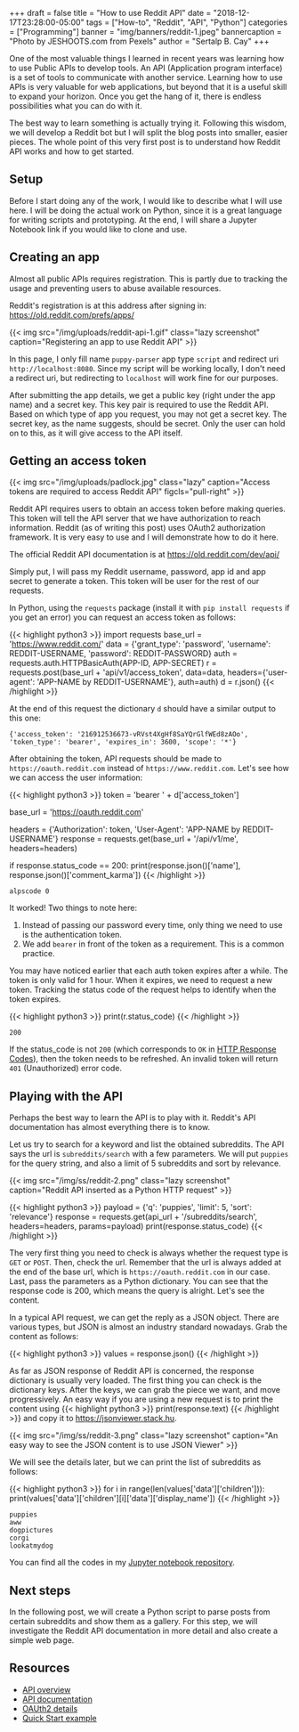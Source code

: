 +++
draft = false
title = "How to use Reddit API"
date = "2018-12-17T23:28:00-05:00"
tags = ["How-to", "Reddit", "API", "Python"]
categories = ["Programming"]
banner = "img/banners/reddit-1.jpeg"
bannercaption = "Photo by JESHOOTS.com from Pexels"
author = "Sertalp B. Cay"
+++

One of the most valuable things I learned in recent years was learning how to use Public APIs to develop tools.
An API (Application program interface) is a set of tools to communicate with another service.
Learning how to use APIs is very valuable for web applications, but beyond that it is a useful skill to expand your horizon.
Once you get the hang of it, there is endless possibilities what you can do with it.

The best way to learn something is actually trying it.
Following this wisdom, we will develop a Reddit bot but I will split the blog posts into smaller, easier pieces.
The whole point of this very first post is to understand how Reddit API works and how to get started.

## Setup

Before I start doing any of the work, I would like to describe what I will use here.
I will be doing the actual work on Python, since it is a great language for writing scripts and prototyping.
At the end, I will share a Jupyter Notebook link if you would like to clone and use.

## Creating an app

Almost all public APIs requires registration.
This is partly due to tracking the usage and preventing users to abuse available resources.

Reddit's registration is at this address after signing in: https://old.reddit.com/prefs/apps/

{{< img src="/img/uploads/reddit-api-1.gif" class="lazy screenshot" caption="Registering an app to use Reddit API" >}}

In this page, I only fill name `puppy-parser` app type `script` and redirect uri `http://localhost:8080`.
Since my script will be working locally, I don't need a redirect uri, but redirecting to `localhost` will work fine for our purposes.

After submitting the app details, we get a public key (right under the app name) and a secret key.
This key pair is required to use the Reddit API.
Based on which type of app you request, you may not get a secret key.
The secret key, as the name suggests, should be secret.
Only the user can hold on to this, as it will give access to the API itself.

## Getting an access token

{{< img src="/img/uploads/padlock.jpg" class="lazy" caption="Access tokens are required to access Reddit API" figcls="pull-right" >}}

Reddit API requires users to obtain an access token before making queries.
This token will tell the API server that we have authorization to reach information.
Reddit (as of writing this post) uses OAuth2 authorization framework.
It is very easy to use and I will demonstrate how to do it here.

The official Reddit API documentation is at https://old.reddit.com/dev/api/

Simply put, I will pass my Reddit username, password, app id and app secret to generate a token.
This token will be user for the rest of our requests.

In Python, using the `requests` package (install it with `pip install requests` if you get an error) you can request an access token as follows:

{{< highlight python3 >}}
import requests
base_url = 'https://www.reddit.com/'
data = {'grant_type': 'password', 'username': REDDIT-USERNAME, 'password': REDDIT-PASSWORD}
auth = requests.auth.HTTPBasicAuth(APP-ID, APP-SECRET)
r = requests.post(base_url + 'api/v1/access_token',
                  data=data,
                  headers={'user-agent': 'APP-NAME by REDDIT-USERNAME'},
		  auth=auth)
d = r.json()
{{< /highlight >}}

At the end of this request the dictionary `d` should have a similar output to this one:
```
{'access_token': '216912536673-vRVst4XgHf8SaYQrGlfWEd8zAOo', 'token_type': 'bearer', 'expires_in': 3600, 'scope': '*'}
```

After obtaining the token, API requests should be made to `https://oauth.reddit.com` instead of `https://www.reddit.com`.
Let's see how we can access the user information:

{{< highlight python3 >}}
token = 'bearer ' + d['access_token']

base_url = 'https://oauth.reddit.com'

headers = {'Authorization': token, 'User-Agent': 'APP-NAME by REDDIT-USERNAME'}
response = requests.get(base_url + '/api/v1/me', headers=headers)

if response.status_code == 200:
    print(response.json()['name'], response.json()['comment_karma'])
{{< /highlight >}}

```
alpscode 0
```

It worked! Two things to note here:

  1. Instead of passing our password every time, only thing we need to use is the authentication token.
  2. We add `bearer` in front of the token as a requirement. This is a common practice.

You may have noticed earlier that each auth token expires after a while.
The token is only valid for 1 hour.
When it expires, we need to request a new token.
Tracking the status code of the request helps to identify when the token expires.


{{< highlight python3 >}}
print(r.status_code)
{{< /highlight >}}

```
200
```

If the status_code is not `200` (which corresponds to `OK` in [HTTP Response Codes](https://www.restapitutorial.com/httpstatuscodes.html)), then the token needs to be refreshed.
An invalid token will return `401` (Unauthorized) error code.

## Playing with the API

Perhaps the best way to learn the API is to play with it.
Reddit's API documentation has almost everything there is to know.

Let us try to search for a keyword and list the obtained subreddits.
The API says the url is `subreddits/search` with a few parameters.
We will put `puppies` for the query string, and also a limit of 5 subreddits and sort by relevance.

{{< img src="/img/ss/reddit-2.png" class="lazy screenshot" caption="Reddit API inserted as a Python HTTP request" >}}

{{< highlight python3 >}}
payload = {'q': 'puppies', 'limit': 5, 'sort': 'relevance'}
response = requests.get(api_url + '/subreddits/search', headers=headers, params=payload)
print(response.status_code)
{{< /highlight >}}

The very first thing you need to check is always whether the request type is `GET` or `POST`.
Then, check the url.
Remember that the url is always added at the end of the base url, which is `https://oauth.reddit.com` in our case.
Last, pass the parameters as a Python dictionary.
You can see that the response code is 200, which means the query is alright.
Let's see the content.

In a typical API request, we can get the reply as a JSON object.
There are various types, but JSON is almost an industry standard nowadays.
Grab the content as follows:

{{< highlight python3 >}}
values = response.json()
{{< /highlight >}}

As far as JSON response of Reddit API is concerned, the response dictionary is usually very loaded.
The first thing you can check is the dictionary keys.
After the keys, we can grab the piece we want, and move progressively.
An easy way if you are using a new request is to print the content using
{{< highlight python3 >}}
print(response.text)
{{< /highlight >}}
and copy it to https://jsonviewer.stack.hu.

{{< img src="/img/ss/reddit-3.png" class="lazy screenshot" caption="An easy way to see the JSON content is to use JSON Viewer" >}}

We will see the details later, but we can print the list of subreddits as follows:

{{< highlight python3 >}}
for i in range(len(values['data']['children'])):
    print(values['data']['children'][i]['data']['display_name'])
{{< /highlight >}}

```
puppies
aww
dogpictures
corgi
lookatmydog
```

You can find all the codes in my [Jupyter notebook repository](https://nbviewer.jupyter.org/github/alpscode/notebooks/blob/master/reddit-api/RedditAPI-1.ipynb).

## Next steps

In the following post, we will create a Python script to parse posts from certain subreddits and show them as a gallery.
For this step, we will investigate the Reddit API documentation in more detail and also create a simple web page.

## Resources

  - [API overview](https://github.com/reddit-archive/reddit/wiki/API)
  - [API documentation](https://www.reddit.com/dev/api)
  - [OAUth2 details](https://github.com/reddit-archive/reddit/wiki/OAuth2)
  - [Quick Start example](https://github.com/reddit-archive/reddit/wiki/OAuth2-Quick-Start-Example)
